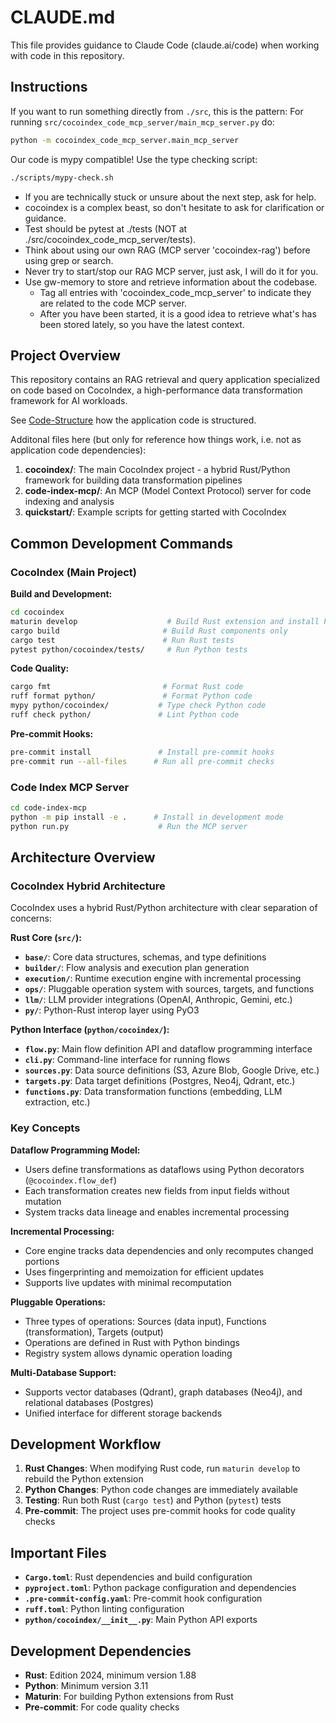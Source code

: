 # CLAUDE.md

This file provides guidance to Claude Code (claude.ai/code) when working with code in this repository.

## Instructions

If you want to run something directly from `./src`, this is the pattern:
For running `src/cocoindex_code_mcp_server/main_mcp_server.py` do:

```bash
python -m cocoindex_code_mcp_server.main_mcp_server
```

Our code is mypy compatible! Use the type checking script:

```bash
./scripts/mypy-check.sh
```

- If you are technically stuck or unsure about the next step, ask for help.
- cocoindex is a complex beast, so don't hesitate to ask for clarification or guidance.
- Test should be pytest at ./tests (NOT at ./src/cocoindex_code_mcp_server/tests).
- Think about using our own RAG (MCP server 'cocoindex-rag') before using grep or search.
- Never try to start/stop our RAG MCP server, just ask, I will do it for you.
- Use gw-memory to store and retrieve information about the codebase.
  + Tag all entries with 'cocoindex_code_mcp_server' to indicate they are related to the code MCP server.
  + After you have been started, it is a good idea to retrieve what's has been stored lately, so you have the latest context.

## Project Overview

This repository contains an RAG retrieval and query application specialized on code based on CocoIndex,
a high-performance data transformation framework for AI workloads.

See [Code-Structure](docs/claude/Code-Structure.md) how the application code is structured.

Additonal files here (but only for reference how things work, i.e. not as application code dependencies):

1. **cocoindex/**: The main CocoIndex project - a hybrid Rust/Python framework for building data transformation pipelines
2. **code-index-mcp/**: An MCP (Model Context Protocol) server for code indexing and analysis
3. **quickstart/**: Example scripts for getting started with CocoIndex

## Common Development Commands

### CocoIndex (Main Project)

**Build and Development:**
```bash
cd cocoindex
maturin develop                    # Build Rust extension and install Python package
cargo build                       # Build Rust components only
cargo test                        # Run Rust tests
pytest python/cocoindex/tests/     # Run Python tests
```

**Code Quality:**
```bash
cargo fmt                         # Format Rust code
ruff format python/               # Format Python code
mypy python/cocoindex/           # Type check Python code
ruff check python/               # Lint Python code
```

**Pre-commit Hooks:**
```bash
pre-commit install               # Install pre-commit hooks
pre-commit run --all-files      # Run all pre-commit checks
```

### Code Index MCP Server

```bash
cd code-index-mcp
python -m pip install -e .      # Install in development mode
python run.py                    # Run the MCP server
```

## Architecture Overview

### CocoIndex Hybrid Architecture

CocoIndex uses a hybrid Rust/Python architecture with clear separation of concerns:

**Rust Core (`src/`):**
- **`base/`**: Core data structures, schemas, and type definitions
- **`builder/`**: Flow analysis and execution plan generation
- **`execution/`**: Runtime execution engine with incremental processing
- **`ops/`**: Pluggable operation system with sources, targets, and functions
- **`llm/`**: LLM provider integrations (OpenAI, Anthropic, Gemini, etc.)
- **`py/`**: Python-Rust interop layer using PyO3

**Python Interface (`python/cocoindex/`):**
- **`flow.py`**: Main flow definition API and dataflow programming interface
- **`cli.py`**: Command-line interface for running flows
- **`sources.py`**: Data source definitions (S3, Azure Blob, Google Drive, etc.)
- **`targets.py`**: Data target definitions (Postgres, Neo4j, Qdrant, etc.)
- **`functions.py`**: Data transformation functions (embedding, LLM extraction, etc.)

### Key Concepts

**Dataflow Programming Model:**
- Users define transformations as dataflows using Python decorators (`@cocoindex.flow_def`)
- Each transformation creates new fields from input fields without mutation
- System tracks data lineage and enables incremental processing

**Incremental Processing:**
- Core engine tracks data dependencies and only recomputes changed portions
- Uses fingerprinting and memoization for efficient updates
- Supports live updates with minimal recomputation

**Pluggable Operations:**
- Three types of operations: Sources (data input), Functions (transformation), Targets (output)
- Operations are defined in Rust with Python bindings
- Registry system allows dynamic operation loading

**Multi-Database Support:**
- Supports vector databases (Qdrant), graph databases (Neo4j), and relational databases (Postgres)
- Unified interface for different storage backends

## Development Workflow

1. **Rust Changes**: When modifying Rust code, run `maturin develop` to rebuild the Python extension
2. **Python Changes**: Python code changes are immediately available
3. **Testing**: Run both Rust (`cargo test`) and Python (`pytest`) tests
4. **Pre-commit**: The project uses pre-commit hooks for code quality checks

## Important Files

- **`Cargo.toml`**: Rust dependencies and build configuration
- **`pyproject.toml`**: Python package configuration and dependencies
- **`.pre-commit-config.yaml`**: Pre-commit hook configuration
- **`ruff.toml`**: Python linting configuration
- **`python/cocoindex/__init__.py`**: Main Python API exports

## Development Dependencies

- **Rust**: Edition 2024, minimum version 1.88
- **Python**: Minimum version 3.11
- **Maturin**: For building Python extensions from Rust
- **Pre-commit**: For code quality checks
